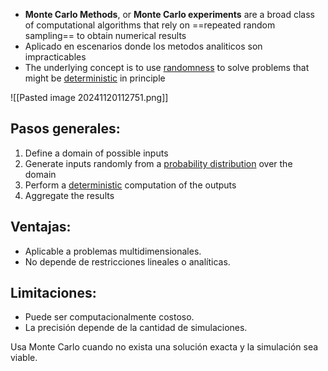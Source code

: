 + **Monte Carlo Methods**, or **Monte Carlo experiments** are a broad class of computational algorithms that rely on ==repeated random sampling== to obtain numerical results
+ Aplicado en escenarios donde los metodos analiticos son impracticables
+ The underlying concept is to use [randomness](https://en.wikipedia.org/wiki/Randomness "Randomness") to solve problems that might be [deterministic](https://en.wikipedia.org/wiki/Deterministic_system "Deterministic system") in principle

![[Pasted image 20241120112751.png]]
## Pasos generales:
1. Define a domain of possible inputs
2. Generate inputs randomly from a [probability distribution](https://en.wikipedia.org/wiki/Probability_distribution "Probability distribution") over the domain
3. Perform a [deterministic](https://en.wikipedia.org/wiki/Deterministic_algorithm "Deterministic algorithm") computation of the outputs
4. Aggregate the results
## Ventajas:
- Aplicable a problemas multidimensionales.
- No depende de restricciones lineales o analíticas.
## Limitaciones:
- Puede ser computacionalmente costoso.
- La precisión depende de la cantidad de simulaciones.

Usa Monte Carlo cuando no exista una solución exacta y la simulación sea viable.